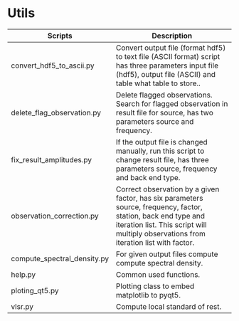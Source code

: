 # Utils

| **Scripts** | **Description** |
| --- | --- |
| convert_hdf5_to_ascii.py | Convert output file (format hdf5) to text file (ASCII format) script has three parameters input file (hdf5), output file (ASCII) and table what table to store.. |
| delete_flag_observation.py | Delete flagged observations. Search for flagged observation in result file for source, has two parameters source and frequency. |
| fix_result_amplitudes.py | If the output file is changed manually, run this script to change result file, has three parameters source, frequency and back end type. |
| observation_correction.py | Correct observation by a given factor, has six parameters source, frequency, factor, station, back end type and iteration list. This script will multiply observations from iteration list with factor. |
| compute_spectral_density.py | For given output files compute compute spectral density. |
| help.py | Common used functions. |
| ploting_qt5.py | Plotting class to embed matplotlib to pyqt5. |
| vlsr.py | Compute local standard of rest. |